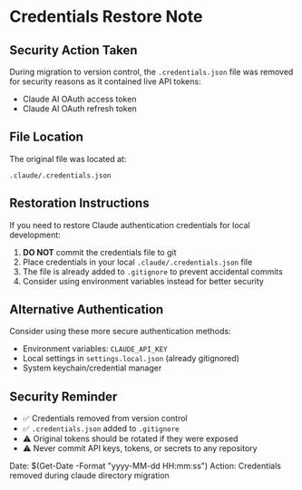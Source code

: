 # Credentials Restore Note

## Security Action Taken
During migration to version control, the `.credentials.json` file was removed for security reasons as it contained live API tokens:
- Claude AI OAuth access token
- Claude AI OAuth refresh token

## File Location
The original file was located at:
```
.claude/.credentials.json
```

## Restoration Instructions
If you need to restore Claude authentication credentials for local development:

1. **DO NOT** commit the credentials file to git
2. Place credentials in your local `.claude/.credentials.json` file
3. The file is already added to `.gitignore` to prevent accidental commits
4. Consider using environment variables instead for better security

## Alternative Authentication
Consider using these more secure authentication methods:
- Environment variables: `CLAUDE_API_KEY`
- Local settings in `settings.local.json` (already gitignored)
- System keychain/credential manager

## Security Reminder
- ✅ Credentials removed from version control
- ✅ `.credentials.json` added to `.gitignore`
- ⚠️  Original tokens should be rotated if they were exposed
- ⚠️  Never commit API keys, tokens, or secrets to any repository

Date: $(Get-Date -Format "yyyy-MM-dd HH:mm:ss")
Action: Credentials removed during claude directory migration